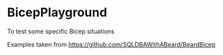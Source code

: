 # BicepPlayground

To test some specific Bicep situations

Examples taken from https://github.com/SQLDBAWithABeard/BeardBicep